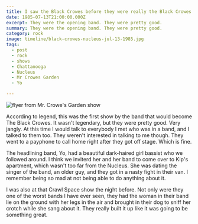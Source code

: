 ```yaml
---
title: I saw the Black Crowes before they were really the Black Crowes.
date: 1985-07-13T21:00:00.000Z
excerpt: They were the opening band. They were pretty good.
summary: They were the opening band. They were pretty good.
category: rock
image: timeline/black-crowes-nucleus-jul-13-1985.jpg
tags:
  - post 
  - rock
  - shows
  - Chattanooga
  - Nucleus
  - Mr Crowes Garden
  - Yo

---
```


![flyer from Mr. Crowe's Garden show](/static/img/rock/black-crowes-nucleus-jul-13-1985.jpg "flyer from Mr. Crowe's Garden show")

According to legend, this was the first show by the band that would become The Black Crowes. It wasn't legendary, but they were pretty good. Very jangly. At this time I would talk to everybody I met who was in a band, and I talked to them too. They weren't interested in talking to me though. They went to a payphone to call home right after they got off stage. Which is fine.

The headlining band, Yo, had a beautiful dark-haired girl bassist who we followed around. I think we inviterd her and her band to come over to Kip's apartment, which wasn't too far from the Nucleus. She was dating the singer of the band, an older guy, and they got in a nasty fight in their van. I remember being so mad at not being able to do anything about it.

I was also at that Crawl Space show the night before. Not only were they one of the worst bands I have ever seen, they had the woman in their band lie on the ground with her legs in the air and brought in their dog to sniff her crotch while she sang about it. They really built it up like it was going to be something great.
